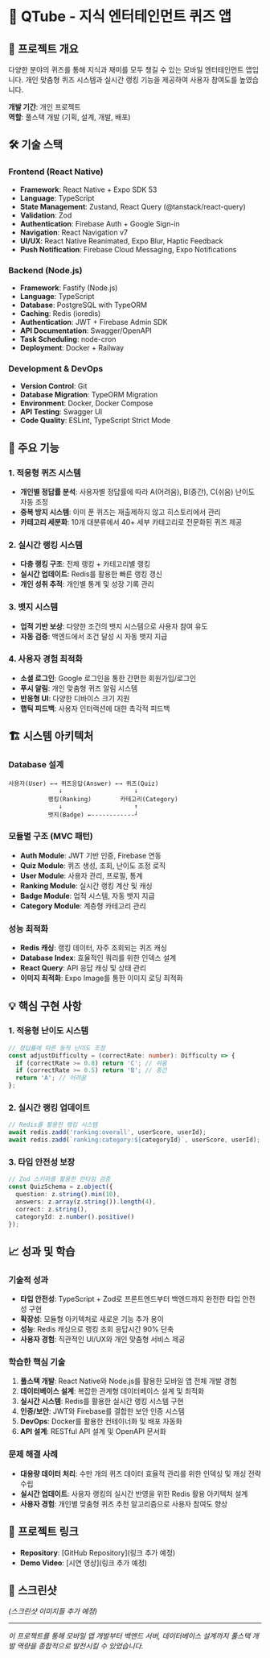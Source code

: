 # 📱 QTube - 지식 엔터테인먼트 퀴즈 앱

## 🎯 프로젝트 개요
다양한 분야의 퀴즈를 통해 지식과 재미를 모두 챙길 수 있는 모바일 엔터테인먼트 앱입니다. 개인 맞춤형 퀴즈 시스템과 실시간 랭킹 기능을 제공하여 사용자 참여도를 높였습니다.

**개발 기간**: 개인 프로젝트  
**역할**: 풀스택 개발 (기획, 설계, 개발, 배포)

## 🛠 기술 스택

### Frontend (React Native)
- **Framework**: React Native + Expo SDK 53
- **Language**: TypeScript
- **State Management**: Zustand, React Query (@tanstack/react-query)
- **Validation**: Zod
- **Authentication**: Firebase Auth + Google Sign-in
- **Navigation**: React Navigation v7
- **UI/UX**: React Native Reanimated, Expo Blur, Haptic Feedback
- **Push Notification**: Firebase Cloud Messaging, Expo Notifications

### Backend (Node.js)
- **Framework**: Fastify (Node.js)
- **Language**: TypeScript
- **Database**: PostgreSQL with TypeORM
- **Caching**: Redis (ioredis)
- **Authentication**: JWT + Firebase Admin SDK
- **API Documentation**: Swagger/OpenAPI
- **Task Scheduling**: node-cron
- **Deployment**: Docker + Railway

### Development & DevOps
- **Version Control**: Git
- **Database Migration**: TypeORM Migration
- **Environment**: Docker, Docker Compose
- **API Testing**: Swagger UI
- **Code Quality**: ESLint, TypeScript Strict Mode

## 🚀 주요 기능

### 1. 적응형 퀴즈 시스템
- **개인별 정답률 분석**: 사용자별 정답률에 따라 A(어려움), B(중간), C(쉬움) 난이도 자동 조정
- **중복 방지 시스템**: 이미 푼 퀴즈는 재출제하지 않고 히스토리에서 관리
- **카테고리 세분화**: 10개 대분류에서 40+ 세부 카테고리로 전문화된 퀴즈 제공

### 2. 실시간 랭킹 시스템
- **다층 랭킹 구조**: 전체 랭킹 + 카테고리별 랭킹
- **실시간 업데이트**: Redis를 활용한 빠른 랭킹 갱신
- **개인 성취 추적**: 개인별 통계 및 성장 기록 관리

### 3. 뱃지 시스템
- **업적 기반 보상**: 다양한 조건의 뱃지 시스템으로 사용자 참여 유도
- **자동 검증**: 백엔드에서 조건 달성 시 자동 뱃지 지급

### 4. 사용자 경험 최적화
- **소셜 로그인**: Google 로그인을 통한 간편한 회원가입/로그인
- **푸시 알림**: 개인 맞춤형 퀴즈 알림 시스템
- **반응형 UI**: 다양한 디바이스 크기 지원
- **햅틱 피드백**: 사용자 인터랙션에 대한 촉각적 피드백

## 🏗 시스템 아키텍처

### Database 설계
```
사용자(User) ←→ 퀴즈응답(Answer) ←→ 퀴즈(Quiz)
              ↓                    ↓
           랭킹(Ranking)        카테고리(Category)
              ↓                    ↑
           뱃지(Badge) ←------------┘
```

### 모듈별 구조 (MVC 패턴)
- **Auth Module**: JWT 기반 인증, Firebase 연동
- **Quiz Module**: 퀴즈 생성, 조회, 난이도 조정 로직
- **User Module**: 사용자 관리, 프로필, 통계
- **Ranking Module**: 실시간 랭킹 계산 및 캐싱
- **Badge Module**: 업적 시스템, 자동 뱃지 지급
- **Category Module**: 계층형 카테고리 관리

### 성능 최적화
- **Redis 캐싱**: 랭킹 데이터, 자주 조회되는 퀴즈 캐싱
- **Database Index**: 효율적인 쿼리를 위한 인덱스 설계
- **React Query**: API 응답 캐싱 및 상태 관리
- **이미지 최적화**: Expo Image를 통한 이미지 로딩 최적화

## 💡 핵심 구현 사항

### 1. 적응형 난이도 시스템
```typescript
// 정답률에 따른 동적 난이도 조정
const adjustDifficulty = (correctRate: number): Difficulty => {
  if (correctRate >= 0.8) return 'C'; // 쉬움
  if (correctRate >= 0.5) return 'B'; // 중간
  return 'A'; // 어려움
};
```

### 2. 실시간 랭킹 업데이트
```typescript
// Redis를 활용한 랭킹 시스템
await redis.zadd('ranking:overall', userScore, userId);
await redis.zadd(`ranking:category:${categoryId}`, userScore, userId);
```

### 3. 타입 안전성 보장
```typescript
// Zod 스키마를 활용한 런타임 검증
const QuizSchema = z.object({
  question: z.string().min(10),
  answers: z.array(z.string()).length(4),
  correct: z.string(),
  categoryId: z.number().positive()
});
```

## 📈 성과 및 학습

### 기술적 성과
- **타입 안전성**: TypeScript + Zod로 프론트엔드부터 백엔드까지 완전한 타입 안전성 구현
- **확장성**: 모듈형 아키텍처로 새로운 기능 추가 용이
- **성능**: Redis 캐싱으로 랭킹 조회 응답시간 90% 단축
- **사용자 경험**: 직관적인 UI/UX와 개인 맞춤형 서비스 제공

### 학습한 핵심 기술
1. **풀스택 개발**: React Native와 Node.js를 활용한 모바일 앱 전체 개발 경험
2. **데이터베이스 설계**: 복잡한 관계형 데이터베이스 설계 및 최적화
3. **실시간 시스템**: Redis를 활용한 실시간 랭킹 시스템 구현
4. **인증/보안**: JWT와 Firebase를 결합한 보안 인증 시스템
5. **DevOps**: Docker를 활용한 컨테이너화 및 배포 자동화
6. **API 설계**: RESTful API 설계 및 OpenAPI 문서화

### 문제 해결 사례
- **대용량 데이터 처리**: 수만 개의 퀴즈 데이터 효율적 관리를 위한 인덱싱 및 캐싱 전략 수립
- **실시간 업데이트**: 사용자 랭킹의 실시간 반영을 위한 Redis 활용 아키텍처 설계
- **사용자 경험**: 개인별 맞춤형 퀴즈 추천 알고리즘으로 사용자 참여도 향상

## 🔗 프로젝트 링크
- **Repository**: [GitHub Repository](링크 추가 예정)
- **Demo Video**: [시연 영상](링크 추가 예정)

## 📱 스크린샷
*(스크린샷 이미지들 추가 예정)*

---
*이 프로젝트를 통해 모바일 앱 개발부터 백엔드 서버, 데이터베이스 설계까지 풀스택 개발 역량을 종합적으로 발전시킬 수 있었습니다.*
